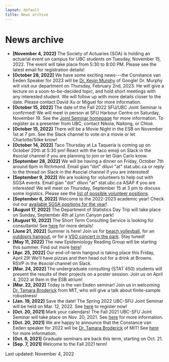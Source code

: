 ```yaml
---
layout: default
title: News archive
---
```


# News archive

- **[November 4, 2022]** The Society of Actuaries (SOA) is holding an actuarial event on campus for UBC students on Tuesday, November 15, 2022.
The event will take place from 5:30 to 8:00 PM. Please see the latest email for registration details!
- **[October 28, 2022]** We have some exciting news---the Constance van Eeden Speaker for 2023 will be [Dr. Kevin Murphy](https://www.cs.ubc.ca/~murphyk/) of Google!
Dr. Murphy will visit our department on Thursday, February 2nd, 2023. He will give a lecture on a soon-to-be-decided topic, 
and hold short meetings with any interested student. We will follow up with more details closer to the date. Please contact David Xu
or Miguel for more information.
- **[October 15, 2022]** The date of the Fall 2022 SFU/UBC Joint Seminar is confirmed! We will meet in person
at SFU Harbour Centre on Saturday, November 19. See the [Joint Seminar homepage](http://www.sfu.ca/~rennyd/JointSeminar2022/) for 
more information. To register as a presenter from UBC, contact Nikola, Naitong, or Chloe.
- **[October 15, 2022]** There will be a Movie Night in the ESB on November 1st at 7 pm. See the Slack channel to vote on a movie 
or let Charlotte/Silke know!
- **[October 14, 2022]** Taco Thursday at La Taqueria is coming up on October 20th at 5:30 pm!
React with the taco emoji on Slack in the #social channel if you are planning to join or let Gian Carlo know. 
- **[September 28, 2022]** We will be having a dinner on Friday, October 7th around 6pm in Richmond.
Email gian "dot" diluvi "at" stat.ubc.ca or reply to the thread on Slack in the #social channel if you are interested! 
- **[September 9, 2022]** We are looking for volunteers to help out with SGSA events. Email gian "dot" diluvi "at" stat.ubc.ca ASAP if
you are interested! We will meet on Thursday, September 15 at 3 pm to discuss some logistics. Please see the [list of possible volunteer positions](./files/2022_sgsa_volunteers.pdf).
- **[September 6, 2022]** Welcome to the 2022-2023 academic year! Check out our [available SGSA positions for the year](./grad-positions)!
- **[August 17, 2022]** The Department of Statistics Day Trip will take place on Sunday, September 4th at Lynn Canyon park!
- **[August 10, 2022]** The Short Term Consulting Service is looking for consultants!
See [here](./consulting) for more details!
- **[June 21, 2022]** Summer is here! Join us for
[beach volleyball](./sports), for an
[outdoors hangout](./hangouts), or for a
[VSO concert in the park](https://www.vancouversymphony.ca/event/the-vso-at-deer-lake/).
Stay tuned!
- **[May 11, 2022]** The new Epidemiology Reading Group will be starting this summer.
Find out more [here](./reading-groups)!
- **[Apr. 25, 2022]** Our end-of-term hangout is taking place this Friday, April 29!
We'll have pizzas and then head out for a drink at Browns.
RSVP in the *#social* channel on Slack.
- **[Mar. 24, 2022]** The undergraduate consulting (STAT 450) students
will present the results of their projects on a poster session.
Join us on April 4, 2022 at 9am in the ESB atrium!
- **[Mar. 22, 2022]** Today is the van Eeden seminar!
Join us in welcoming [Dr. Tamara Broderick](https://tamarabroderick.com/) from MIT,
who will give a talk about finite-sample robustness!
- **[Jan. 19, 2022]** Save the date! The Spring 2022 UBC-SFU Joint Seminar will be held on Mar. 12, 2022. See [here](./ubc-sfu) to register now!
- **[Oct. 20, 2021]** Mark your calendars! The Fall 2021 UBC-SFU Joint Seminar will take place on Nov. 20, 2021. See [here](./ubc-sfu) for more information.
- **[Oct. 20, 2021]** We are happy to announce that the
	Constance van Eeden speaker for 2022 will be
	[Dr. Tamara Broderick](https://tamarabroderick.com/) of MIT!
	See [here](./van-eeden) for more information.
- **[Oct. 6, 2021]** Graduate seminars are back this term, starting on Oct. 21.
- **[Sep. 7, 2021]** Welcome to the Fall 2021 term!


Last updated: November 4, 2022
